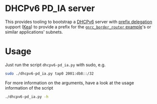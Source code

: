 # DHCPv6 PD_IA server

This provides tooling to bootstrap a [DHCPv6] server with [prefix delegation]
support ([Kea]) to provide a prefix for the [`gnrc_border_router` example]'s
or similar applications' subnets.

# Usage
Just run the script `dhcpv6-pd_ia.py` with sudo, e.g.

```sh
sudo ./dhcpv6-pd_ia.py tap0 2001:db8::/32
```

For more information on the arguments, have a look at the usage information of
the script

```sh
./dhcpv6-pd_ia.py -h
```


[DHCPv6]: https://tools.ietf.org/html/rfc8415
[prefix delegation]: https://en.wikipedia.org/wiki/Prefix_delegation
[Kea]: http://kea.isc.org
[`gnrc_border_router` example]: ../../../examples/networking/gnrc/gnrc_border_router
